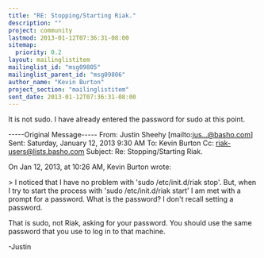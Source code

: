 ```yaml
---
title: "RE: Stopping/Starting Riak."
description: ""
project: community
lastmod: 2013-01-12T07:36:31-08:00
sitemap:
  priority: 0.2
layout: mailinglistitem
mailinglist_id: "msg09805"
mailinglist_parent_id: "msg09806"
author_name: "Kevin Burton"
project_section: "mailinglistitem"
sent_date: 2013-01-12T07:36:31-08:00
---
```



It is not sudo. I have already entered the password for sudo at this point.

-----Original Message-----
From: Justin Sheehy [mailto:jus...@basho.com] 
Sent: Saturday, January 12, 2013 9:30 AM
To: Kevin Burton
Cc: riak-users@lists.basho.com
Subject: Re: Stopping/Starting Riak.


On Jan 12, 2013, at 10:26 AM, Kevin Burton wrote:

&gt; I noticed that I have no problem with 'sudo /etc/init.d/riak stop'. But,
when I try to start the process with 'sudo /etc/init.d/riak start' I am met
with a prompt for a password. What is the password? I don't recall setting a
password.

That is sudo, not Riak, asking for your password. You should use the same
password that you use to log in to that machine.

-Justin

